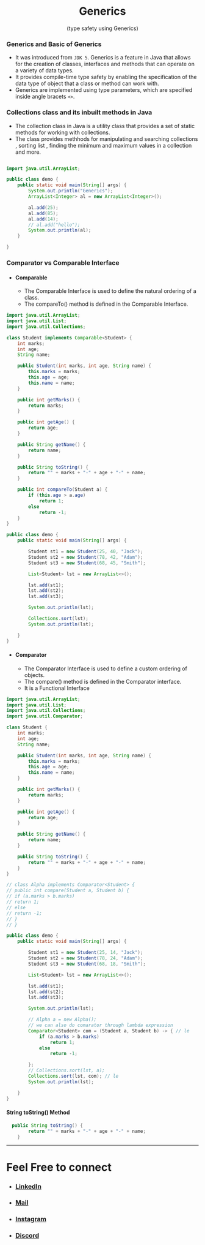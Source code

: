 <h1 align="center" > Generics </h1>
<p align="center" > (type safety using Generics) </p>

### Generics and Basic of Generics
+ It was introduced from `JDK 5`. Generics is a feature in Java that allows for the creation of classes, interfaces and methods that can operate on a variety of data types.
+ It provides compile-time type safety by enabling the specification of the data type of object that a class or method can work with.
+ Generics are implemented using type parameters, which are specified inside angle bracets `<>`.

### Collections class and its inbuilt methods in Java
+ The collection class in Java is a utility class that provides a set of static methods for working with collections.
+ The class provides methhods for manipulating and searching collections , sorting list , finding the minimum and maximum values in a collection and more.

```java

import java.util.ArrayList;

public class demo {
    public static void main(String[] args) {
        System.out.println("Generics");
        ArrayList<Integer> al = new ArrayList<Integer>();

        al.add(25);
        al.add(85);
        al.add(14);
        // al.add("hello");
        System.out.println(al);
    }

}

```

### Comparator vs Comparable Interface
+ #### Comparable
    + The Comparable Interface is used to define the natural ordering of a class.
    + The compareTo() method is defined in the Comparable Interface.

```java
import java.util.ArrayList;
import java.util.List;
import java.util.Collections;

class Student implements Comparable<Student> {
    int marks;
    int age;
    String name;

    public Student(int marks, int age, String name) {
        this.marks = marks;
        this.age = age;
        this.name = name;
    }

    public int getMarks() {
        return marks;
    }

    public int getAge() {
        return age;
    }

    public String getName() {
        return name;
    }

    public String toString() {
        return "" + marks + "-" + age + "-" + name;
    }

    public int compareTo(Student a) {
        if (this.age > a.age)
            return 1;
        else
            return -1;
    }
}

public class demo {
    public static void main(String[] args) {

        Student st1 = new Student(25, 40, "Jack");
        Student st2 = new Student(78, 42, "Adam");
        Student st3 = new Student(68, 45, "Smith");

        List<Student> lst = new ArrayList<>();

        lst.add(st1);
        lst.add(st2);
        lst.add(st3);

        System.out.println(lst);

        Collections.sort(lst);
        System.out.println(lst);

    }
}
```

+ #### Comparator
    + The Comparator Interface is used to define a custom ordering of objects.
    + The compare() method is defined in the Comparator interface.
    + It is a Functional Interface

```java
import java.util.ArrayList;
import java.util.List;
import java.util.Collections;
import java.util.Comparator;

class Student {
    int marks;
    int age;
    String name;

    public Student(int marks, int age, String name) {
        this.marks = marks;
        this.age = age;
        this.name = name;
    }

    public int getMarks() {
        return marks;
    }

    public int getAge() {
        return age;
    }

    public String getName() {
        return name;
    }

    public String toString() {
        return "" + marks + "-" + age + "-" + name;
    }
}

// class Alpha implements Comparator<Student> {
// public int compare(Student a, Student b) {
// if (a.marks > b.marks)
// return 1;
// else
// return -1;
// }
// }

public class demo {
    public static void main(String[] args) {

        Student st1 = new Student(25, 14, "Jack");
        Student st2 = new Student(78, 24, "Adam");
        Student st3 = new Student(68, 18, "Smith");

        List<Student> lst = new ArrayList<>();

        lst.add(st1);
        lst.add(st2);
        lst.add(st3);

        System.out.println(lst);

        // Alpha a = new Alpha();
        // we can also do comarator through lambda expression
        Comparator<Student> com = (Student a, Student b) -> { // le
            if (a.marks > b.marks)
                return 1;
            else
                return -1;

        };
        // Collections.sort(lst, a);
        Collections.sort(lst, com); // le
        System.out.println(lst);

    }
}

```

#### String toString() Method

```java
  public String toString() {
        return "" + marks + "-" + age + "-" + name;
    }
```

***

# Feel Free to connect
+ ### [LinkedIn](https://www.linkedin.com/in/saurabhbahadur) 
+ ### [Mail](mailto:singhsaurabhbahadur@gmail.com)
+ ### [Instagram](https://www.instagram.com/saurabhbahadur_)
+ ### [Discord](https://discord.gg/aQR27Bg7de)


